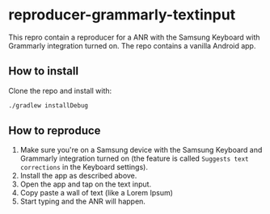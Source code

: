 # reproducer-grammarly-textinput

This repro contain a reproducer for a ANR with the Samsung Keyboard with Grammarly integration turned on.
The repo contains a vanilla Android app.

## How to install

Clone the repo and install with:

```bash
./gradlew installDebug
```

## How to reproduce

1. Make sure you're on a Samsung device with the Samsung Keyboard and Grammarly integration turned on (the feature is called `Suggests text corrections` in the Keyboard settings).
2. Install the app as described above.
3. Open the app and tap on the text input.
4. Copy paste a wall of text (like a Lorem Ipsum)
5. Start typing and the ANR will happen.
